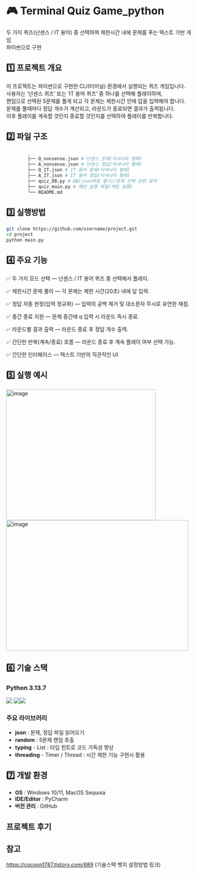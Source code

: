 # 🎮 Terminal Quiz Game_python
두 가지 퀴즈(넌센스 / IT 용어) 중 선택하여 제한시간 내에 문제를 푸는 텍스트 기반 게임<br />파이썬으로 구현


## 1️⃣ 프로젝트 개요
이 프로젝트는 파이썬으로 구현한 CLI(터미널) 환경에서 실행되는 퀴즈 게임입니다.<br />
사용자는 ‘넌센스 퀴즈’ 또는 ‘IT 용어 퀴즈’ 중 하나를 선택해 플레이하며,<br />
랜덤으로 선택된 5문제를 풀게 되고 각 문제는 제한시간 안에 답을 입력해야 합니다.<br />
문제를 풀때마다 정답 개수가 계산되고, 라운드가 종료되면 결과가 출력됩니다.<br />
이후 플레이를 계속할 것인지 종료할 것인지를 선택하여 플레이를 반복합니다.


## 2️⃣ 파일 구조
```bash
        .
        ├── Q_nonsense.json # 넌센스 문제(딕셔너리 형태) 
        ├── A_nonsense.json # 넌센스 정답(딕셔너리 형태)
        ├── Q_IT.json # IT 용어 문제(딕셔너리 형태)
        ├── A_IT.json # IT 용어 정답(딕셔너리 형태)
        ├── quiz_DB.py # DB(json파일 열기)/문제 선택 관련 로직
        ├── quiz_main.py # 메인 실행 파일(게임 실행)
        └── README.md
```


## 3️⃣ 실행방법
```bash
git clone https://github.com/username/project.git  
cd project  
python main.py
```


## 4️⃣ 주요 기능

✅ 두 가지 모드 선택 — 넌센스 / IT 용어 퀴즈 중 선택해서 플레이.

✅ 제한시간 문제 풀이 — 각 문제는 제한 시간(20초) 내에 답 입력.

✅ 정답 자동 판정(입력 정규화) — 입력의 공백 제거 및 대소문자 무시로 유연한 채점.

✅ 중간 종료 지원 — 문제 중간에 q 입력 시 라운드 즉시 종료.

✅ 라운드별 결과 출력 — 라운드 종료 후 정답 개수 출력.

✅ 간단한 반복(계속/종료) 흐름 — 라운드 종료 후 계속 플레이 여부 선택 가능.

✅ 간단한 인터페이스 — 텍스트 기반의 직관적인 UI


## 5️⃣ 실행 예시
<img width="400" height="350" alt="image" src="https://github.com/user-attachments/assets/6c49d363-f32c-4b20-aca4-7d6a920eb0bd" /><br />
<img width="488" height="350" alt="image" src="https://github.com/user-attachments/assets/2abb280f-31ec-4a69-a626-be15e7b34f3f" />


## 6️⃣ 기술 스택
### Python 3.13.7<br />
<img src="https://img.shields.io/badge/python-3776AB?style=for-the-badge&logo=python&logoColor=white"> <img src="https://img.shields.io/badge/github-181717?style=for-the-badge&logo=github&logoColor=white"><img src="https://img.shields.io/badge/CLI-0F0F0F?style=for-the-badge&logo=terminal&logoColor=white">

### 주요 라이브러리
- **json** : 문제, 정답 파일 읽어오기
- **random** : 5문제 랜덤 추출
- **typing** - List : 타입 힌트로 코드 가독성 향상
- **threading** - Timer / Thread : 시간 제한 기능 구현시 활용

## 7️⃣ 개발 환경
- **OS** : Windows 10/11, MacOS Sequoia
- **IDE/Editor** : PyCharm
- **버전 관리** : GitHub

## 프로젝트 후기


## 참고
https://cocoon1787.tistory.com/689 (기술스택 벳지 설정방법 링크)
